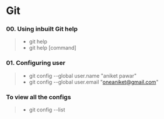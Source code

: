# Git

### 00. Using inbuilt Git help
> * git help
> * git help [command]

### 01. Configuring user
> * git config --global user.name "aniket pawar"
> * git config --global user.email "oneaniket@gmail.com"

### To view all the configs
> * git config --list
